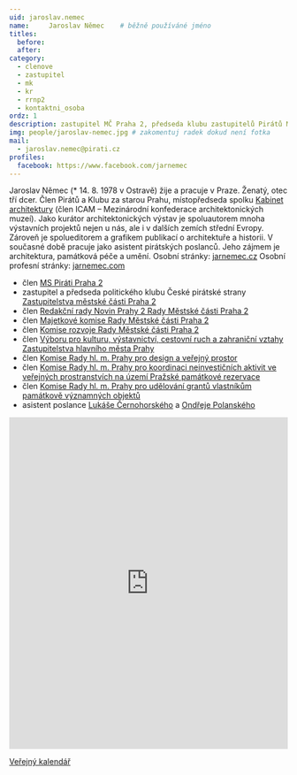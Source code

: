 ```yaml
---
uid: jaroslav.nemec
name:     Jaroslav Němec  	# běžně používáné jméno
titles:
  before: 
  after: 
category:
  - clenove
  - zastupitel
  - mk
  - kr
  - rrnp2
  - kontaktni_osoba
ordz: 1
description: zastupitel MČ Praha 2, předseda klubu zastupitelů Pirátů MČ Praha 2, člen Výboru pro kulturu, výstavnictví, cestovní ruch a zahraniční vztahy ZHMP
img: people/jaroslav-nemec.jpg # zakomentuj radek dokud není fotka
mail:
  - jaroslav.nemec@pirati.cz
profiles: 
  facebook: https://www.facebook.com/jarnemec
---
```


Jaroslav Němec (* 14. 8. 1978 v Ostravě) žije a pracuje v Praze. Ženatý, otec tří dcer. Člen Pirátů a Klubu za starou Prahu, místopředseda spolku [Kabinet architektury](http://kabinetarchitektury.cz/) (člen ICAM – Mezinárodní konfederace architektonických muzeí). Jako kurátor architektonických výstav je spoluautorem mnoha výstavních projektů nejen u nás, ale i v dalších zemích střední Evropy. Zároveň je spolueditorem a grafikem publikací o architektuře a historii. V současné době pracuje jako asistent pirátských poslanců. Jeho zájmem je architektura, památková péče a umění. Osobní stránky: [jarnemec.cz](http://jarnemec.cz) Osobní profesní stránky: [jarnemec.com](http://jarnemec.com)


* člen [MS Piráti Praha 2](http://praha2.pirati.cz)
* zastupitel a předseda politického klubu České pirátské strany [Zastupitelstva městské části Praha 2](http://urad.praha2.cz/Zastupitelstvo-MC-seznam)
* člen [Redakční rady Novin Prahy 2 Rady Městské části Praha 2](http://urad.praha2.cz/Redakcni-rada-Novin-Prahy2)
* člen [Majetkové komise Rady Městské části Praha 2](http://urad.praha2.cz/Majetkova-komise)
* člen [Komise rozvoje Rady Městské části Praha 2](http://urad.praha2.cz/Komise-rozvoje)
* člen [Výboru pro kulturu, výstavnictví, cestovní ruch a zahraniční vztahy Zastupitelstva hlavního města Prahy](http://www.praha.eu/jnp/cz/o_meste/primator_a_volene_organy/zastupitelstvo/vybory_zastupitelstva/index.html?committeeId=33572)
* člen [Komise Rady hl. m. Prahy pro design a veřejný prostor](http://www.praha.eu/jnp/cz/o_meste/primator_a_volene_organy/rada/komise_rady/index.html?commissionId=34004)
* člen [Komise Rady hl. m. Prahy pro koordinaci neinvestičních aktivit ve veřejných prostranstvích na území Pražské památkové rezervace](http://www.praha.eu/jnp/cz/o_meste/primator_a_volene_organy/rada/komise_rady/index.html?commissionId=34006)
* člen [Komise Rady hl. m. Prahy pro udělování grantů vlastníkům památkově významných objektů](http://www.praha.eu/jnp/cz/o_meste/primator_a_volene_organy/rada/komise_rady/index.html?commissionId=34002)
* asistent poslance [Lukáše Černohorského](http://www.psp.cz/sqw/detail.sqw?id=6442&amp;o=8) a [Ondřeje Polanského](http://www.psp.cz/sqw/detail.sqw?id=6529)



<iframe src="https://calendar.google.com/calendar/embed?src=3n73qjs6nl61suaf00icr46te4%40group.calendar.google.com&amp;ctz=Europe%2FPrague" style="border: 0" scrolling="no" width="100%" height="600" frameborder="0"></iframe>



[Veřejný kalendář](http://jarnemec.cz/verejny-kalendar/)


